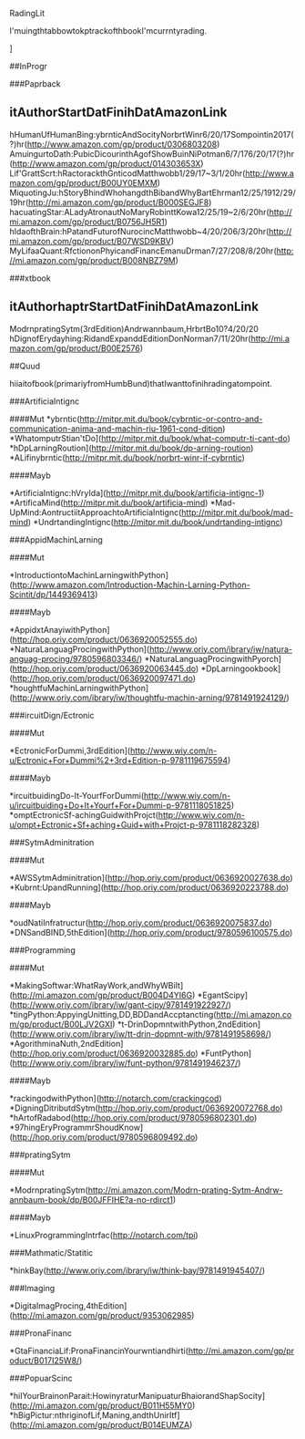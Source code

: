 RadingLit


I'muingthtabbowtokptrackofthbookI'mcurrntyrading.

]

##InProgr

###Paprback

itAuthorStartDatFinihDatAmazonLink
---------------
hHumanUfHumanBing:ybrnticAndSocityNorbrtWinr6/20/17Sompointin2017(?)hr(http://www.amazon.com/gp/product/0306803208)
AmuingurtoDath:PubicDicourinthAgofShowBuinNiPotman6/7/176/20/17(?)hr(http://www.amazon.com/gp/product/014303653X)
Lif'GrattScrt:hRactorackthGnticodMatthwobb1/29/17~3/1/20hr(http://www.amazon.com/gp/product/B00UY0EMXM)
MiquotingJu:hStoryBhindWhohangdthBibandWhyBartEhrman12/25/1912/29/19hr(http://mi.amazon.com/gp/product/B000SEGJF8)
hacuatingStar:ALadyAtronautNoMaryRobinttKowa12/25/19~2/6/20hr(http://mi.amazon.com/gp/product/B0756JH5R1)
hIdaofthBrain:hPatandFuturofNurocincMatthwobb~4/20/206/3/20hr(http://mi.amazon.com/gp/product/B07WSD9KBV)
MyLifaaQuant:RfctiononPhyicandFinancEmanuDrman7/27/208/8/20hr(http://mi.amazon.com/gp/product/B008NBZ79M)

###xtbook

itAuthorhaptrStartDatFinihDatAmazonLink
------------------
ModrnpratingSytm(3rdEdition)Andrwannbaum,HrbrtBo10?4/20/20
hDignofErydayhing:RidandExpanddEditionDonNorman7/11/20hr(http://mi.amazon.com/gp/product/B00E2576)


##Quud

hiiaitofbook(primariyfromHumbBund)thatIwanttofinihradingatompoint.

###ArtificiaIntignc

####Mut
*ybrntic(http://mitpr.mit.du/book/cybrntic-or-contro-and-communication-anima-and-machin-riu-1961-cond-dition)
*WhatomputrStian'tDo](http://mitpr.mit.du/book/what-computr-ti-cant-do)
*hDpLarningRoution](http://mitpr.mit.du/book/dp-arning-roution)
*ALifinybrntic(http://mitpr.mit.du/book/norbrt-winr-if-cybrntic)

####Mayb

*ArtificiaIntignc:hVryIda](http://mitpr.mit.du/book/artificia-intignc-1)
*ArtificaMind(http://mitpr.mit.du/book/artificia-mind)
*Mad-UpMind:AontructiitApproachtoArtificiaIntignc(http://mitpr.mit.du/book/mad-mind)
*UndrtandingIntignc(http://mitpr.mit.du/book/undrtanding-intignc)

###AppidMachinLarning

####Mut

*IntroductiontoMachinLarningwithPython](http://www.amazon.com/Introduction-Machin-Larning-Python-Scintit/dp/1449369413)

####Mayb

*AppidxtAnayiwithPython](http://hop.oriy.com/product/0636920052555.do)
*NaturaLanguagProcingwithPython](http://www.oriy.com/ibrary/iw/natura-anguag-procing/9780596803346/)
*NaturaLanguagProcingwithPyorch](http://hop.oriy.com/product/0636920063445.do)
*DpLarningookbook](http://hop.oriy.com/product/0636920097471.do)
*houghtfuMachinLarningwithPython](http://www.oriy.com/ibrary/iw/thoughtfu-machin-arning/9781491924129/)

###ircuitDign/Ectronic

####Mut

*EctronicForDummi,3rdEdition](http://www.wiy.com/n-u/Ectronic+For+Dummi%2+3rd+Edition-p-9781119675594)

####Mayb

*ircuitbuidingDo-It-YourfForDummi(http://www.wiy.com/n-u/ircuitbuiding+Do+It+Yourf+For+Dummi-p-9781118051825)
*omptEctronicSf-achingGuidwithProjct(http://www.wiy.com/n-u/ompt+Ectronic+Sf+aching+Guid+with+Projct-p-9781118282328)

###SytmAdminitration

####Mut

*AWSSytmAdminitration](http://hop.oriy.com/product/0636920027638.do)
*Kubrnt:UpandRunning](http://hop.oriy.com/product/0636920223788.do)

####Mayb

*oudNatiInfratructur(http://hop.oriy.com/product/0636920075837.do)
*DNSandBIND,5thEdition](http://hop.oriy.com/product/9780596100575.do)


###Programming

####Mut

*MakingSoftwar:WhatRayWork,andWhyWBiIt](http://mi.amazon.com/gp/product/B004D4YI6G)
*EgantScipy](http://www.oriy.com/ibrary/iw/gant-cipy/9781491922927/)
*tingPython:AppyingUnitting,DD,BDDandAccptancting(http://mi.amazon.com/gp/product/B00LJV2GXI)
*t-DrinDopmntwithPython,2ndEdition](http://www.oriy.com/ibrary/iw/tt-drin-dopmnt-with/9781491958698/)
*AgorithminaNuth,2ndEdition](http://hop.oriy.com/product/0636920032885.do)
*FuntPython](http://www.oriy.com/ibrary/iw/funt-python/9781491946237/)

####Mayb

*rackingodwithPython](http://notarch.com/crackingcod)
*DigningDitributdSytm(http://hop.oriy.com/product/0636920072768.do)
*hArtofRadabod(http://hop.oriy.com/product/9780596802301.do)
*97hingEryProgrammrShoudKnow](http://hop.oriy.com/product/9780596809492.do)

###pratingSytm

####Mut

*ModrnpratingSytm(http://mi.amazon.com/Modrn-prating-Sytm-Andrw-annbaum-book/dp/B00JFFIHE?a-no-rdirct1)

####Mayb

*LinuxProgrammingIntrfac(http://notarch.com/tpi)

###Mathmatic/Statitic

*hinkBay(http://www.oriy.com/ibrary/iw/think-bay/9781491945407/)

###Imaging

*DigitaImagProcing,4thEdition](http://mi.amazon.com/gp/product/9353062985)

###PronaFinanc

*GtaFinanciaLif:PronaFinancinYourwntiandhirti(http://mi.amazon.com/gp/product/B017I25W8/)

###PopuarScinc

*hiIYourBrainonParait:HowinyraturManipuaturBhaiorandShapSocity](http://mi.amazon.com/gp/product/B011H55MY0)
*hBigPictur:nthriginofLif,Maning,andthUnirItf](http://mi.amazon.com/gp/product/B014EUMZA)
